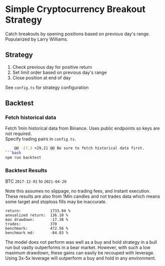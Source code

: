 # Simple Cryptocurrency Breakout Strategy

Catch breakouts by opening positions based on previous day's range. Popularized by Larry Williams.

## Strategy

1. Check previous day for positive return
2. Set limit order based on previous day's range
3. Close position at end of day

See `config.ts` for strategy configuration

## Backtest

### Fetch historical data

Fetch 1min historical data from Binance. Uses public endpoints so keys are not required.  
Specify trading pairs in `config.ts`.

````bash
	@@ -27,3 +29,21 @@ Be sure to fetch historical data first.
```bash
npm run backtest
````

### Backtest Results

BTC `2017-12-01` to `2021-04-20`

Note this assumes no slippage, no trading fees, and instant execution.
These results are also from 1Min candles and not trades data which means some target and stoploss fills may be inaccurate.

```
return:             1733.94 %
annualized return:  136.10 %
max drawdown:       -17.38 %
trades:             370
benchmark:          472.56 %
benchmark md:       -84.03 %
```

The model does not perform was well as a buy and hold strategy in a bull run but vastly outperforms in a bear market. However, with such a low maximum drawdown, these gains can easily be recouped with leverage. Using 3x-5x leverage will outperform a buy and hold in any environment.
